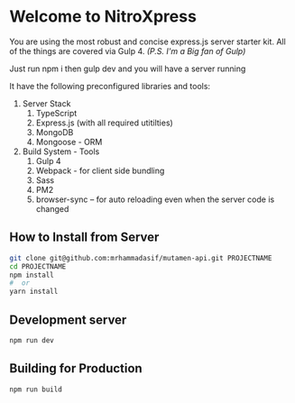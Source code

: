 # Welcome to NitroXpress

You are using the most robust and concise express.js server starter kit. All of the things are covered via Gulp 4. _(P.S. I'm a Big fan of Gulp)_

Just run npm i then gulp dev and you will have a server running

It have the following preconfigured libraries and tools:

1. Server Stack
   1. TypeScript
   2. Express.js (with all required utitilties)
   3. MongoDB
   4. Mongoose - ORM
2. Build System - Tools
   1. Gulp 4
   2. Webpack - for client side bundling
   3. Sass
   4. PM2
   5. browser-sync – for auto reloading even when the server code is changed

## How to Install from Server

```bash
git clone git@github.com:mrhammadasif/mutamen-api.git PROJECTNAME
cd PROJECTNAME
npm install
#  or
yarn install
```

## Development server

```bash
npm run dev
```

## Building for Production

```bash
npm run build
```
